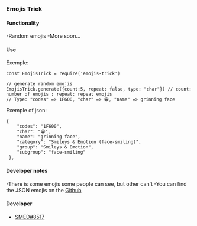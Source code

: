 ### Emojis Trick

#### Functionality

-Random emojis
-More soon...

#### Use

Exemple:
```
const EmojisTrick = require('emojis-trick')

// generate random emojis 
EmojisTrick.generate({count:5, repeat: false, type: "char"}) // count: number of emojis ; repeat: repeat emojis
// Type: "codes" => 1F600, "char" => 😀, "name" => grinning face

```

Exemple of json:
```
{
    "codes": "1F600",
    "char": "😀",
    "name": "grinning face",
    "category": "Smileys & Emotion (face-smiling)",
    "group": "Smileys & Emotion",
    "subgroup": "face-smiling"
 },
```
#### Developer notes

-There is some emojis some people can see, but other can't
-You can find the JSON emojis on the [Github](https://github.com/SMEDjs/emojis-trick)

#### Developer
- [SMED#8517](https://github.com/SMEDjs)
